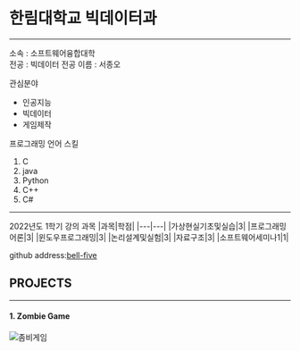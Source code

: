# 한림대학교 빅데이터과 
---
소속 : 소프트웨어융합대학    
전공 : 빅데이터 전공
이름 : 서종오

관심분야   
* 인공지능
* 빅데이터
* 게임제작   

프로그래밍 언어 스킬
1. C
2. java
3. Python
4. C++
5. C#

---------
2022년도 1학기 강의 과목
|과목|학점|
|---|---|
|가상현실기초및실습|3|
|프로그래밍어론|3|
|윈도우프로그래밍|3|
|논리설계및실험|3|
|자료구조|3|
|소프트웨어세미나1|1|

github address:[bell-five][github]

[github]:http://github.com/bell-five

## PROJECTS
----
#### 1. Zombie Game

![좀비게임](/projects/to/zombie1.png)

